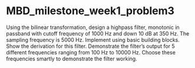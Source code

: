# MBD_milestone_week1_problem3
Using the bilinear transformation, design a highpass filter, monotonic in passband with cutoff frequency of 1000 Hz and down 10 dB at 350 Hz. The sampling frequency is 5000 Hz. Implement using basic building blocks. Show the derivation for this filter. Demonstrate the filter’s output for 5 different frequencies ranging from 100 Hz to 10000 Hz. Choose these frequencies smartly to demonstrate the filter working.
